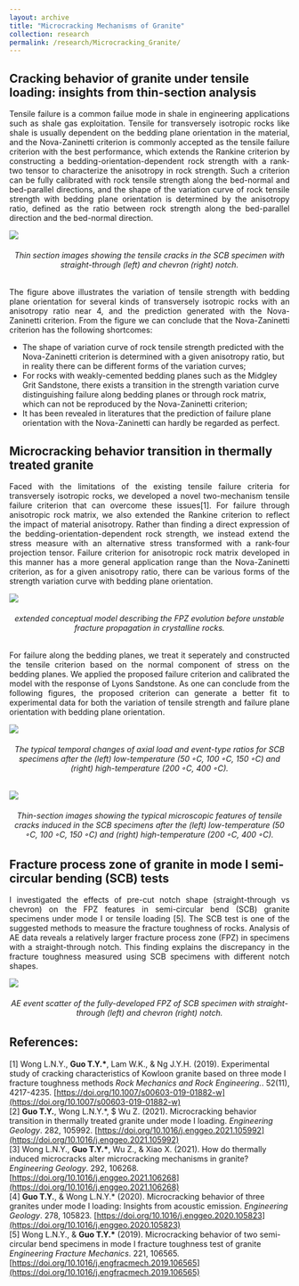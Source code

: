 ```yaml
---
layout: archive
title: "Microcracking Mechanisms of Granite"
collection: research
permalink: /research/Microcracking_Granite/
---
```


## Cracking behavior of granite under tensile loading: insights from thin-section analysis 
<p align="justify">
Tensile failure is a common failue mode in shale in engineering applications such as shale gas exploitation. Tensile for transversely isotropic rocks like shale is usually dependent on the bedding plane orientation in the material, and the Nova-Zaninetti criterion is commonly accepted as the tensile failure criterion with the best performance, which extends the Rankine criterion by constructing a bedding-orientation-dependent rock strength with a rank-two tensor to characterize the anisotropy in rock strength. Such a criterion can be fully calibrated with rock tensile strength along the bed-normal and bed-parallel directions, and the shape of the variation curve of rock tensile strength with bedding plane orientation is determined by the anisotropy ratio, defined as the ratio between rock strength along the bed-parallel direction and the bed-normal direction.  
</p>

<img src="/images/Microscopic view of tensile crack in granite.jpg"/>  
<h6 align="center">Thin section images showing the tensile cracks in the SCB specimen with straight-through (left) and chevron (right) notch.  
</h6>

<p align="justify">
The figure above illustrates the variation of tensile strength with bedding plane orientation for several kinds of transversely isotropic rocks with an anisotropy ratio near 4, and the prediction generated with the Nova-Zaninetti criterion. From the figure we can conclude that the Nova-Zaninetti criterion has the following shortcomes:  
</p>  

* The shape of variation curve of rock tensile strength predicted with the Nova-Zaninetti criterion is determined with a given anisotropy ratio, but in reality there can be different forms of the variation curves;  
* For rocks with weakly-cemented bedding planes such as the Midgley Grit Sandstone, there exists a transition in the strength variation curve distinguishing failure along bedding planes or through rock matrix, which can not be reproduced by the Nova-Zaninetti criterion;  
* It has been revealed in literatures that the prediction of failure plane orientation with the Nova-Zaninetti can hardly be regarded as perfect. 

## Microcracking behavior transition in thermally treated granite  
<p align="justify">
Faced with the limitations of the existing tensile failure criteria for transversely isotropic rocks, we developed a novel two-mechanism tensile failure criterion that can overcome these issues[1]. For failure through anisotropic rock matrix, we also extended the Rankine criterion to reflect the impact of material anisotropy. Rather than finding a direct expression of the bedding-orientation-dependent rock strength, we instead extend the stress measure with an alternative stress transformed with a rank-four projection tensor. Failure criterion for anisotropic rock matrix developed in this manner has a more general application range than the Nova-Zaninetti criterion, as for a given anisotropy ratio, there can be various forms of the strength variation curve with bedding plane orientation.  
</p>  

<img src="/images/Thermal-induced transition.jpg"/>  
<h6 align="center">extended conceptual model
describing the FPZ evolution before unstable fracture propagation in crystalline rocks.  
</h6>

<p align="justify">
For failure along the bedding planes, we treat it seperately and constructed the tensile criterion based on the normal component of stress on the bedding planes. We applied the proposed failure criterion and calibrated the model with the response of Lyons Sandstone. As one can conclude from the following figures, the proposed criterion can generate a better fit to experimental data for both the variation of tensile strength and failure plane orientation with bedding plane orientation.  
</p>

<img src="/images/Thermal_event rate.jpg"/>  
<h6 align="center">The typical temporal changes of axial load and event-type ratios for SCB specimens after the (left) low-temperature (50 ◦C, 100 ◦C, 150 ◦C) and (right) high-temperature (200 ◦C, 400 ◦C).  
</h6>

<img src="/images/Thermal thin-section.jpg"/>  
<h6 align="center">Thin-section images showing the typical microscopic features of tensile cracks induced in the SCB specimens after the (left) low-temperature (50 ◦C, 100 ◦C, 150 ◦C) and (right) high-temperature (200 ◦C, 400 ◦C).  
</h6>

## Fracture process zone of granite in mode I semi-circular bending (SCB) tests
<p align="justify">
I investigated the effects of pre-cut notch shape (straight-through vs chevron) on the FPZ features in semi-circular bend (SCB) granite specimens under mode I or tensile loading [5]. The SCB test is one of the suggested methods to measure the fracture toughness of rocks. Analysis of AE data reveals a relatively larger fracture process zone (FPZ) in specimens with a straight-through notch. This finding explains the discrepancy in the fracture toughness measured using SCB specimens with different notch shapes.  
</p>

<img src="/images/Notch shape.jpg"/>  
<h6 align="center">AE event scatter of the fully-developed FPZ of SCB specimen with straight-through (left) and chevron (right) notch.  
</h6>

## References:
\[1\] Wong L.N.Y., <b>Guo T.Y.\*</b>, Lam W.K., & Ng J.Y.H. (2019). Experimental study of cracking characteristics of Kowloon granite based on three mode I fracture toughness methods <i>Rock Mechanics and Rock Engineering.</i>. 52(11), 4217-4235. [https://doi.org/10.1007/s00603-019-01882-w](https://doi.org/10.1007/s00603-019-01882-w)  
\[2\] <b>Guo T.Y.</b>, Wong L.N.Y.\*, $ Wu Z. (2021). Microcracking behavior transition in thermally treated granite under mode I loading. <i>Engineering Geology</i>. 282, 105992. [https://doi.org/10.1016/j.enggeo.2021.105992](https://doi.org/10.1016/j.enggeo.2021.105992)  
\[3\] Wong L.N.Y., <b>Guo T.Y.\*</b>, Wu Z., & Xiao X. (2021). How do thermally induced microcracks alter microcracking mechanisms in granite? <i>Engineering Geology</i>. 292, 106268. [https://doi.org/10.1016/j.enggeo.2021.106268](https://doi.org/10.1016/j.enggeo.2021.106268)  
\[4\] <b>Guo T.Y.</b>, & Wong L.N.Y.\* (2020). Microcracking behavior of three granites under mode I loading: Insights from acoustic emission. <i>Engineering Geology</i>. 278, 105823. [https://doi.org/10.1016/j.enggeo.2020.105823](https://doi.org/10.1016/j.enggeo.2020.105823)    
\[5\] Wong L.N.Y., & <b>Guo T.Y.\*</b> (2019). Microcracking behavior of two semi-circular bend specimens in mode I fracture toughness test of granite <i>Engineering Fracture Mechanics</i>. 221, 106565. [https://doi.org/10.1016/j.engfracmech.2019.106565](https://doi.org/10.1016/j.engfracmech.2019.106565)  